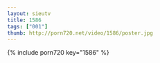 ```yaml
--- 
layout: sieutv
title: 1586
tags: ["001"]
thumb: http://porn720.net/video/1586/poster.jpg
---
```

{% include porn720 key="1586" %} 

